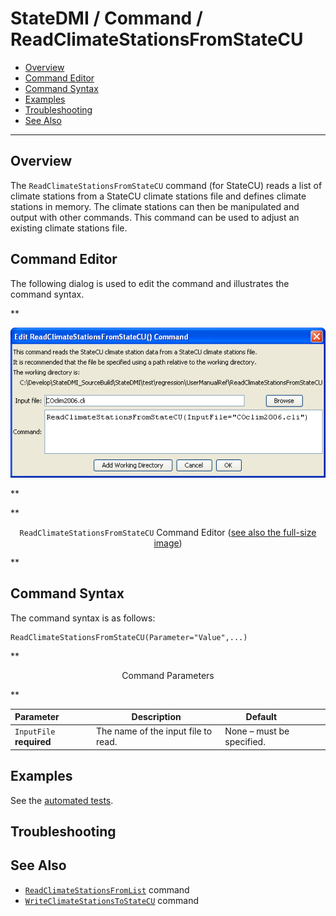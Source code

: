 # StateDMI / Command / ReadClimateStationsFromStateCU #

* [Overview](#overview)
* [Command Editor](#command-editor)
* [Command Syntax](#command-syntax)
* [Examples](#examples)
* [Troubleshooting](#troubleshooting)
* [See Also](#see-also)

-------------------------

## Overview ##

The `ReadClimateStationsFromStateCU` command (for StateCU)
reads a list of climate stations from a StateCU climate stations file and defines climate stations in memory.
The climate stations can then be manipulated and output with other commands.
This command can be used to adjust an existing climate stations file.

## Command Editor ##

The following dialog is used to edit the command and illustrates the command syntax.

**<p style="text-align: center;">
![ReadClimateStationsFromStateCU](ReadClimateStationsFromStateCU.png)
</p>**

**<p style="text-align: center;">
`ReadClimateStationsFromStateCU` Command Editor (<a href="../ReadClimateStationsFromStateCU.png">see also the full-size image</a>)
</p>**

## Command Syntax ##

The command syntax is as follows:

```text
ReadClimateStationsFromStateCU(Parameter="Value",...)
```
**<p style="text-align: center;">
Command Parameters
</p>**

| **Parameter**&nbsp;&nbsp;&nbsp;&nbsp;&nbsp;&nbsp;&nbsp;&nbsp;&nbsp;&nbsp;&nbsp;&nbsp; | **Description** | **Default**&nbsp;&nbsp;&nbsp;&nbsp;&nbsp;&nbsp;&nbsp;&nbsp;&nbsp;&nbsp; |
| --------------|-----------------|----------------- |
| `InputFile`<br>**required** | The name of the input file to read. | None – must be specified. |

## Examples ##

See the [automated tests](https://github.com/OpenCDSS/cdss-app-statedmi-test/tree/master/test/regression/commands/ReadClimateStationsFromStateCU).

## Troubleshooting ##

## See Also ##

* [`ReadClimateStationsFromList`](../ReadClimateStationsFromList/ReadClimateStationsFromList) command
* [`WriteClimateStationsToStateCU`](../WriteClimateStationsToStateCU/WriteClimateStationsToStateCU) command

